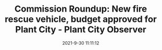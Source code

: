 ---
"title": "Commission Roundup: New fire rescue vehicle, budget approved for Plant City - Plant City Observer"
"date": "2021-9-30 11:11:12"
"feed_name": "GOOGLENEWSCONSTRUCTION"
"feed_website": "https://news.google.com/search?q=construction%2Bincident&hl=en-US&gl=US&ceid=US:en"
"feed_rss": "https://news.google.com/rss/search?q=construction%2Bincident&hl=en-US&gl=US&ceid=US:en"
"link": "https://www.plantcityobserver.com/commission-roundup-new-fire-rescue-vehicle-budget-approved-for-plant-city/"
"source": "{'href': 'https://www.plantcityobserver.com', 'title': 'Plant City Observer'}"
"file": "_posts/2021-1-1-b7b4f3e6fb0229b6d64932cd18307220422cba5c.md"
"accident": "1"
"drilling": "1"
"dead": "0"
"injured": "0"
"arrested": "0"
"where": "unknown site"
"causes": "unknown"
"place": "unknown place"
---